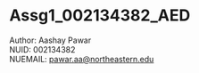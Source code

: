 # Assg1_002134382_AED
Author: Aashay Pawar
<br>
NUID: 002134382
<br>
NUEMAIL: pawar.aa@northeastern.edu
